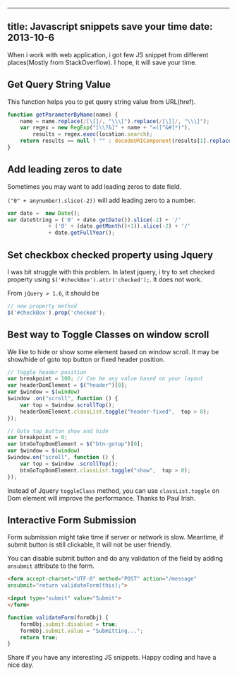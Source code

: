 ----
title:  Javascript snippets save your time
date:   2013-10-6
----

When i work with web application, i got few JS snippet from different places(Mostly from StackOverflow). I hope, it will save your time.

## Get Query String Value

This function helps you to get query string value from URL(href).

```javascript
function getParameterByName(name) {
    name = name.replace(/[\[]/, "\\\[").replace(/[\]]/, "\\\]");
    var regex = new RegExp("[\\?&]" + name + "=([^&#]*)"),
        results = regex.exec(location.search);
    return results == null ? "" : decodeURIComponent(results[1].replace(/\+/g, " "));
}
```

## Add leading zeros to date

Sometimes you may want to add leading zeros to date field.

`("0" + anynumber).slice(-2))` will add leading zero to a number.

```javascript
var date =  new Date();
var dateString = ('0' + date.getDate()).slice(-2) + '/'
             + ('0' + (date.getMonth()+1)).slice(-2) + '/'
             + date.getFullYear();
```


## Set checkbox checked property using Jquery

I was bit struggle with this problem. In latest jquery, i try to set checked property using `$('#checkBox').attr('checked');`. It does not work.

From `jQuery > 1.6`, it should be

```javascript
// new property method
$('#checkBox').prop('checked');
```

## Best way to Toggle Classes on window scroll

We like to hide or show some element based on window scroll. It may be show/hide of goto top button or fixed header position.

```javascript
// Toggle header position
var breakpoint = 100; // Can be any value based on your layout
var headerDomElement = $("header")[0];
var $window = $(window)
$window .on("scroll", function () {
    var top = $window.scrollTop();
    headerDomElement.classList.toggle("header-fixed",  top > 0);
});
```

```javascript
// Goto top button show and hide
var breakpoint = 0;
var btnGoTopDomElement = $("btn-gotop")[0];
var $window = $(window)
$window.on("scroll", function () {
    var top = $window .scrollTop();
    btnGoTopDomElement.classList.toggle("show",  top > 0);
});
```

Instead of Jquery `toggleClass` method, you can use `classList.toggle` on Dom element will improve the performance. Thanks to Paul Irish.


## Interactive Form Submission

Form submission might take time if server or network is slow. Meantime, if submit button
is still clickable, It will not be user friendly.

You can disable submit button and do any validation of the field by adding `onsubmit` attribute to the form.

```html
<form accept-charset="UTF-8" method="POST" action="/message"
onsubmit="return validateForm(this);">

<input type="submit" value="Submit">
</form>
```

```javascript
function validateForm(formObj) {
    formObj.submit.disabled = true;
    formObj.submit.value = "Submitting...";
    return true;
}
```

Share if you have any interesting JS snippets.
Happy coding and have a nice day.




